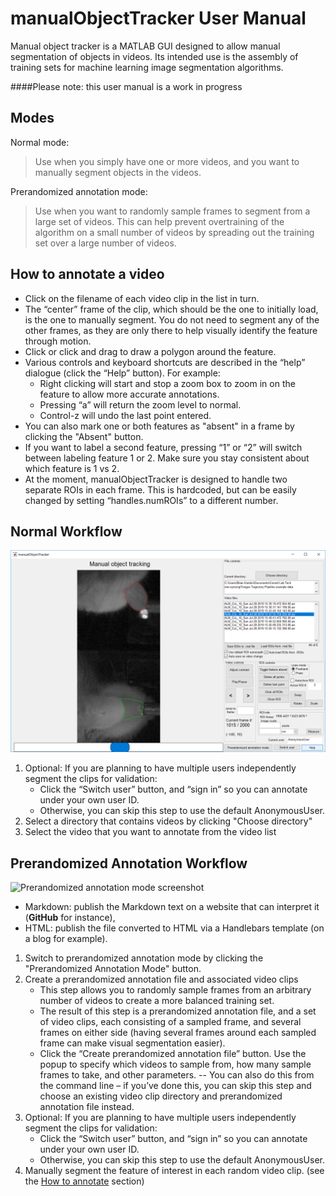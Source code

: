 # manualObjectTracker User Manual
Manual object tracker is a MATLAB GUI designed to allow manual segmentation of objects in videos. Its intended use is the assembly of training sets for machine learning image segmentation algorithms.

####Please note: this user manual is a work in progress

## Modes
Normal mode:
>Use when you simply have one or more videos, and you want to manually segment objects in the videos.

Prerandomized annotation mode:

> Use when you want to randomly sample frames to segment from a large set of videos. This can help prevent overtraining of the algorithm on a small number of videos by spreading out the training set over a large number of videos.

## How to annotate a video
- Click on the filename of each video clip in the list in turn.
- The “center” frame of the clip, which should be the one to initially load, is the one to manually segment. You do not need to segment any of the other frames, as they are only there to help visually identify the feature through motion.
- Click or click and drag to draw a polygon around the feature.
- Various controls and keyboard shortcuts are described in the “help” dialogue (click the “Help” button). For example:
  - Right clicking will start and stop a zoom box to zoom in on the feature to allow more accurate annotations.
  - Pressing “a” will return the zoom level to normal.
  - Control-z will undo the last point entered.
- You can also mark one or both features as "absent" in a frame by clicking the "Absent" button.
- If you want to label a second feature, pressing “1” or “2” will switch between labeling feature 1 or 2. Make sure you stay consistent about which feature is 1 vs 2.
- At the moment, manualObjectTracker is designed to handle two separate ROIs in each frame. This is hardcoded, but can be easily changed by setting “handles.numROIs” to a different number.

## Normal Workflow
![Normal mode screenshot](NormalMode.png)
1.	Optional: If you are planning to have multiple users independently segment the clips for validation:
    - Click the “Switch user” button, and “sign in” so you can annotate under your own user ID.
    - Otherwise, you can skip this step to use the default AnonymousUser.
2. Select a directory that contains videos by clicking "Choose directory"
3. Select the video that you want to annotate from the video list


## Prerandomized Annotation Workflow
![Prerandomized annotation mode screenshot](PrerandomzedMode.png)
- Markdown: publish the Markdown text on a website that can interpret it (**GitHub** for instance),
- HTML: publish the file converted to HTML via a Handlebars template (on a blog for example).

1. Switch to prerandomized annotation mode by clicking the "Prerandomized Annotation Mode" button.
2. Create a prerandomized annotation file and associated video clips
    - This step allows you to randomly sample frames from an arbitrary number of videos to create a more balanced training set.
    -	The result of this step is a prerandomized annotation file, and a set of video clips, each consisting of a sampled frame, and several frames on either side (having several frames around each sampled frame can make visual segmentation easier).
    -	Click the “Create prerandomized annotation file” button. Use the popup to specify which videos to sample from, how many sample frames to take, and other parameters.
--	You can also do this from the command line – if you’ve done this, you can skip this step and choose an existing video clip directory and prerandomized annotation file instead.
3.	Optional: If you are planning to have multiple users independently segment the clips for validation:
    - Click the “Switch user” button, and “sign in” so you can annotate under your own user ID.
    - Otherwise, you can skip this step to use the default AnonymousUser.
4.	Manually segment the feature of interest in each random video clip. (see the [How to annotate](#How-to-annotate-a-video) section)
